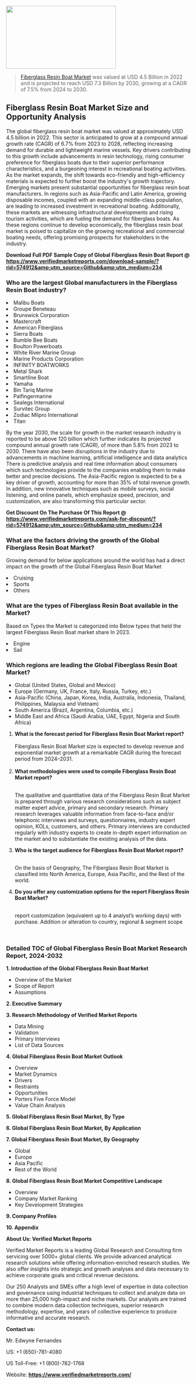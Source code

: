 <img src="https://ffe5etoiles.com/wp-content/uploads/2024/12/MST1-300x171.png" alt="" width="300" height="171" class="alignnone size-medium wp-image-20088" /><blockquote><p><p><a href="https://www.verifiedmarketreports.com/download-sample/?rid=574912&utm_source=Github&utm_medium=234" target="_blank">Fiberglass Resin Boat Market</a> was valued at USD 4.5 Billion in 2022 and is projected to reach USD 7.3 Billion by 2030, growing at a CAGR of 7.5% from 2024 to 2030.</p></blockquote><p><h2>Fiberglass Resin Boat Market Size and Opportunity Analysis</h2> The global fiberglass resin boat market was valued at approximately USD 4.5 billion in 2022. This sector is anticipated to grow at a compound annual growth rate (CAGR) of 6.7% from 2023 to 2028, reflecting increasing demand for durable and lightweight marine vessels. Key drivers contributing to this growth include advancements in resin technology, rising consumer preference for fiberglass boats due to their superior performance characteristics, and a burgeoning interest in recreational boating activities. As the market expands, the shift towards eco-friendly and high-efficiency materials is expected to further boost the industry's growth trajectory. Emerging markets present substantial opportunities for fiberglass resin boat manufacturers. In regions such as Asia-Pacific and Latin America, growing disposable incomes, coupled with an expanding middle-class population, are leading to increased investment in recreational boating. Additionally, these markets are witnessing infrastructural developments and rising tourism activities, which are fueling the demand for fiberglass boats. As these regions continue to develop economically, the fiberglass resin boat market is poised to capitalize on the growing recreational and commercial boating needs, offering promising prospects for stakeholders in the industry. </p><p class=""><strong>Download Full PDF Sample Copy of Global Fiberglass Resin Boat Report @ <a href="https://www.verifiedmarketreports.com/download-sample/?rid=574912&amp;utm_source=Github&amp;utm_medium=234" target="_blank">https://www.verifiedmarketreports.com/download-sample/?rid=574912&amp;utm_source=Github&amp;utm_medium=234</a></strong></p><h3 id="" class="">Who are the largest Global manufacturers in the Fiberglass Resin Boat industry?</h3><p><li>Malibu Boats</li><li> Groupe Beneteau</li><li> Brunswick Corporation</li><li> Mastercraft</li><li> American Fiberglass</li><li> Sierra Boats</li><li> Bumble Bee Boats</li><li> Boulton Powerboats</li><li> White River Marine Group</li><li> Marine Products Corporation</li><li> INFINITY BOATWORKS</li><li> Metal Shark</li><li> Smartline Boat</li><li> Yamaha</li><li> Bin Tariq Marine</li><li> Palfingermarine</li><li> Sealegs International</li><li> Survitec Group</li><li> Zodiac Milpro International</li><li> Titan</li></p><div class=""><div class="" dir="" data-message-author-role="" data-message-id="" data-message-model-slug=""><div class=""><div class=""><div class=""><div class="" dir="" data-message-author-role="" data-message-id="" data-message-model-slug=""><div class=""><div class=""><p>By the year 2030, the scale for growth in the market research industry is reported to be above 120 billion which further indicates its projected compound annual growth rate (CAGR), of more than 5.8% from 2023 to 2030. There have also been disruptions in the industry due to advancements in machine learning, artificial intelligence and data analytics There is predictive analysis and real time information about consumers which such technologies provide to the companies enabling them to make better and precise decisions. The Asia-Pacific region is expected to be a key driver of growth, accounting for more than 35% of total revenue growth. In addition, new innovative techniques such as mobile surveys, social listening, and online panels, which emphasize speed, precision, and customization, are also transforming this particular sector.</p><p><strong>Get Discount On The Purchase Of This Report @&nbsp; <a href="https://www.verifiedmarketreports.com/ask-for-discount/?rid=574912&amp;utm_source=Github&amp;utm_medium=234" target="_blank">https://www.verifiedmarketreports.com/ask-for-discount/?rid=574912&amp;utm_source=Github&amp;utm_medium=234</a></strong></p></div></div></div></div></div></div></div></div><h3 id="" class="">What are the factors driving the growth of the Global Fiberglass Resin Boat Market?</h3><p id="" class="">Growing demand for below applications around the world has had a direct impact on the growth of the Global Fiberglass Resin Boat Market</p><p id="" class=""><li>Cruising</li><li> Sports</li><li> Others</li></p><h3 id="" class="">What are the types of Fiberglass Resin Boat available in the Market?</h3><p id="" class="">Based on Types the Market is categorized into Below types that held the largest Fiberglass Resin Boat market share In 2023.</p><p id="" class=""><li>Engine</li><li> Sail</li></p><h3 id="" class="">Which regions are leading the Global Fiberglass Resin Boat Market?</h3><ul><li>Global (United States, Global and Mexico)</li><li>Europe (Germany, UK, France, Italy, Russia, Turkey, etc.)</li><li>Asia-Pacific (China, Japan, Korea, India, Australia, Indonesia, Thailand, Philippines, Malaysia and Vietnam)</li><li>South America (Brazil, Argentina, Columbia, etc.)</li><li>Middle East and Africa (Saudi Arabia, UAE, Egypt, Nigeria and South Africa)</li></ul><p><ol><li><strong>What is the forecast period for Fiberglass Resin Boat Market report?<br /></strong><br /><span data-sheets-root="1" data-sheets-value="{&quot;1&quot;:2,&quot;2&quot;:&quot;XXXX size is expected to develop revenue and exponential market growth at a remarkable CAGR during the forecast period from 2024&ndash;2030.&quot;}" data-sheets-userformat="{&quot;2&quot;:12674,&quot;4&quot;:{&quot;1&quot;:2,&quot;2&quot;:16776960},&quot;10&quot;:2,&quot;11&quot;:0,&quot;15&quot;:&quot;Arial&quot;,&quot;16&quot;:12}">Fiberglass Resin Boat Market size is expected to develop revenue and exponential market growth at a remarkable CAGR during the forecast period from 2024&ndash;2031.</span><br /><br /></li><li><strong>What methodologies were used to compile Fiberglass Resin Boat Market report?<br /><br /></strong><p>The qualitative and quantitative data of the&nbsp;Fiberglass Resin Boat Market is prepared through various research considerations such as subject matter expert advice, primary and secondary research. Primary research leverages valuable information from face-to-face and/or telephonic interviews and surveys, questionnaires, industry expert opinion, KOLs, customers, and others. Primary interviews are conducted regularly with industry experts to create in-depth expert information on the market and to substantiate the existing analysis of the data.&nbsp;</p></li><li><strong>Who is the target audience for Fiberglass Resin Boat Market report?<br /><br /></strong><p>On the basis of Geography, The&nbsp;Fiberglass Resin Boat Market is classified into North America, Europe, Asia Pacific, and the Rest of the world.</p></li><li><strong>Do you offer any customization options for the report Fiberglass Resin Boat Market?<br /><br /></strong><p>report customization (equivalent up to 4 analyst&rsquo;s working days) with purchase. Addition or alteration to country, regional &amp; segment scope</p><p>&nbsp;</p></li></ol></p><h3 id="" class="">Detailed TOC of Global Fiberglass Resin Boat Market Research Report, 2024-2032</h3><p id="" class=""><strong>1. Introduction of the Global Fiberglass Resin Boat Market</strong></p><ul><li>Overview of the Market</li><li>Scope of Report</li><li>Assumptions</li></ul><p id="" class=""><strong>2. Executive Summary</strong></p><p id="" class=""><strong>3. Research Methodology of&nbsp;Verified Market Reports</strong></p><ul><li>Data Mining</li><li>Validation</li><li>Primary Interviews</li><li>List of Data Sources</li></ul><p id="" class=""><strong>4. Global Fiberglass Resin Boat Market Outlook</strong></p><ul><li>Overview</li><li>Market Dynamics</li><li>Drivers</li><li>Restraints</li><li>Opportunities</li><li>Porters Five Force Model</li><li>Value Chain Analysis</li></ul><p id="" class=""><strong>5. Global Fiberglass Resin Boat Market, By&nbsp;Type</strong></p><p id="" class=""><strong>6. Global Fiberglass Resin Boat Market, By Application</strong></p><p id="" class=""><strong>7. Global Fiberglass Resin Boat Market, By Geography</strong></p><ul><li>Global</li><li>Europe</li><li>Asia Pacific</li><li>Rest of the World</li></ul><p id="" class=""><strong>8. Global Fiberglass Resin Boat Market Competitive Landscape</strong></p><ul><li>Overview</li><li>Company Market Ranking</li><li>Key Development Strategies</li></ul><p id="" class=""><strong>9. Company Profiles</strong></p><p id="" class=""><strong>10. Appendix</strong></p><p id="" class=""><strong>About Us: Verified Market Reports</strong></p><p id="" class="">Verified Market Reports is a leading Global Research and Consulting firm servicing over 5000+ global clients. We provide advanced analytical research solutions while offering information-enriched research studies. We also offer insights into strategic and growth analyses and data necessary to achieve corporate goals and critical revenue decisions.</p><p id="" class="">Our 250 Analysts and SMEs offer a high level of expertise in data collection and governance using industrial techniques to collect and analyze data on more than 25,000 high-impact and niche markets. Our analysts are trained to combine modern data collection techniques, superior research methodology, expertise, and years of collective experience to produce informative and accurate research.</p><p id="" class=""><strong>Contact us:</strong></p><p id="" class="">Mr. Edwyne Fernandes</p><p id="" class="">US: +1 (650)-781-4080</p><p id="" class="">US Toll-Free: +1 (800)-782-1768</p><p id="" class="">Website: <a target="" data-test-app-aware-link=""><strong>https://www.verifiedmarketreports.com/</strong></a></p>
